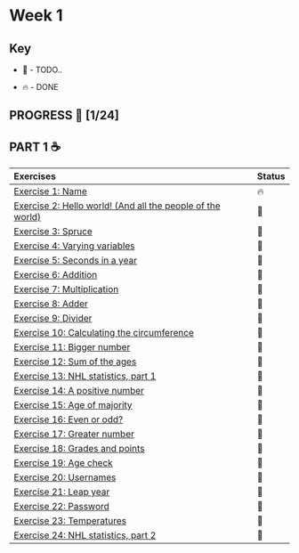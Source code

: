# Week 1

## Key

* 🚧 - TODO..

* 🔥 - DONE

## PROGRESS 🚀 [1/24]

## PART 1 :coffee:
|  Exercises  |  Status    |
| :------------- | :------------- |
| [Exercise 1: Name](https://github.com/ragmha/oop-mooc/tree/master/challenges/Week1/Exercise1/Name.java) | 🔥|
| [Exercise 2: Hello world! (And all the people of the  world)]() | 🚧|
| [Exercise 3: Spruce]() |  🚧|
| [Exercise 4: Varying variables]() | 🚧|
| [Exercise 5: Seconds in a year]() | 🚧|
| [Exercise 6: Addition]() |  🚧|
| [Exercise 7: Multiplication]() |  🚧|
| [Exercise 8: Adder]() | 🚧|
| [Exercise 9: Divider]() | 🚧|
| [Exercise 10: Calculating the circumference]() |  🚧|
| [Exercise 11: Bigger number]() |  🚧|
| [Exercise 12: Sum of the ages]() |  🚧|
| [Exercise 13: NHL statistics, part 1]() | 🚧|
| [Exercise 14: A positive number]() |  🚧|
| [Exercise 15: Age of majority]() |  🚧|
| [Exercise 16: Even or odd?]() | 🚧|
| [Exercise 17: Greater number]() | 🚧|
| [Exercise 18: Grades and points]() |  🚧|
| [Exercise 19: Age check]() |  🚧|
| [Exercise 20: Usernames]() |  🚧|
| [Exercise 21: Leap year]() |  🚧|
| [Exercise 22: Password]() | 🚧|
| [Exercise 23: Temperatures]() | 🚧|
| [Exercise 24: NHL statistics, part 2]() | 🚧|
